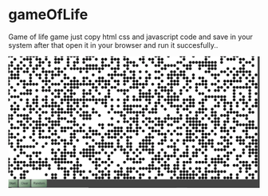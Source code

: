 # gameOfLife
Game of life game 
just copy html css and javascript code and save in your system after that open it in your browser and run it succesfully..

![Demo](https://github.com/sujatrodas96/gameOfLife/blob/main/gameoflife.gif)